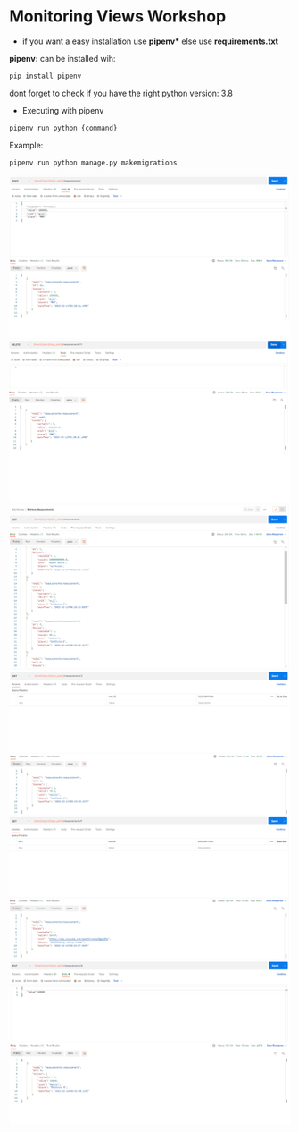 # Monitoring Views Workshop

* if you want a easy installation use **pipenv\*** else use **requirements.txt**

**pipenv:** can be installed wih:

```bash
pip install pipenv
```

dont forget to check if you have the right python version: 3.8

* Executing with pipenv 
```bash
pipenv run python {command}
```
Example:
```bash
pipenv run python manage.py makemigrations 
```
![Alt text](/imagenes/create.png?raw=true "CREATE")
![Alt text](/imagenes/delete.png?raw=true "DELETE")
![Alt text](/imagenes/get.png?raw=true "GET")
![Alt text](/imagenes/getid3.png?raw=true "GETID3")
![Alt text](/imagenes/getid5.png?raw=true "GETID5")
![Alt text](/imagenes/update.png?raw=true "UPDATE")
